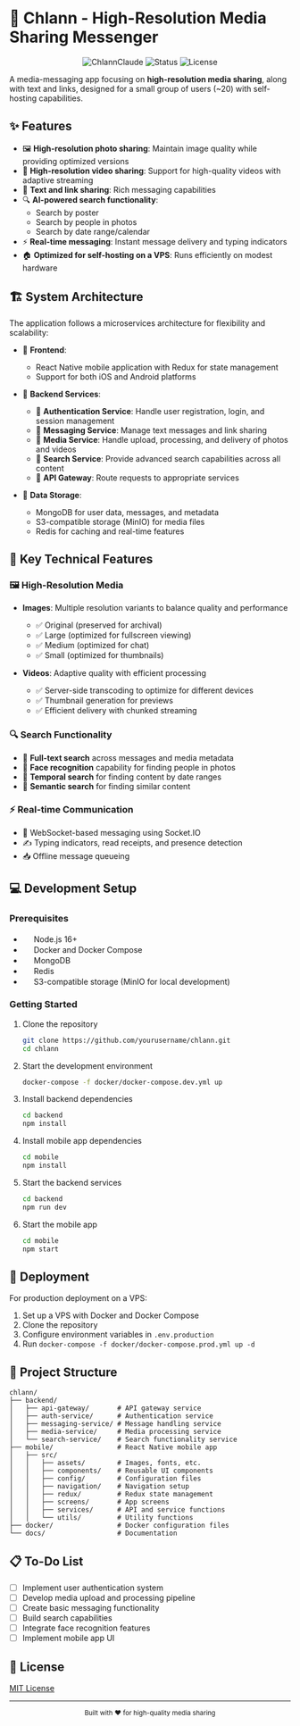 # 📱 Chlann - High-Resolution Media Sharing Messenger

<div align="center">

![ChlannClaude](https://img.shields.io/badge/ChlannClaude-High--Res%20Messenger-blue?style=for-the-badge&logo=chat&logoColor=white)
![Status](https://img.shields.io/badge/Status-In%20Development-yellow?style=for-the-badge)
![License](https://img.shields.io/badge/License-MIT-green?style=for-the-badge)

</div>

A media-messaging app focusing on **high-resolution media sharing**, along with text and links, designed for a small group of users (~20) with self-hosting capabilities.

## ✨ Features

- 🖼️ **High-resolution photo sharing**: Maintain image quality while providing optimized versions
- 🎥 **High-resolution video sharing**: Support for high-quality videos with adaptive streaming
- 💬 **Text and link sharing**: Rich messaging capabilities
- 🔍 **AI-powered search functionality**:
  - Search by poster
  - Search by people in photos
  - Search by date range/calendar
- ⚡ **Real-time messaging**: Instant message delivery and typing indicators
- 🏠 **Optimized for self-hosting on a VPS**: Runs efficiently on modest hardware

## 🏗️ System Architecture

The application follows a microservices architecture for flexibility and scalability:

- 📱 **Frontend**: 
  - React Native mobile application with Redux for state management
  - Support for both iOS and Android platforms

- 🔧 **Backend Services**:
  - 🔐 **Authentication Service**: Handle user registration, login, and session management
  - 💬 **Messaging Service**: Manage text messages and link sharing
  - 📂 **Media Service**: Handle upload, processing, and delivery of photos and videos
  - 🔎 **Search Service**: Provide advanced search capabilities across all content
  - 🚪 **API Gateway**: Route requests to appropriate services

- 💾 **Data Storage**:
  - MongoDB for user data, messages, and metadata
  - S3-compatible storage (MinIO) for media files
  - Redis for caching and real-time features

## 🔑 Key Technical Features

### 🖼️ High-Resolution Media

- **Images**: Multiple resolution variants to balance quality and performance
  - ✅ Original (preserved for archival)
  - ✅ Large (optimized for fullscreen viewing)
  - ✅ Medium (optimized for chat)
  - ✅ Small (optimized for thumbnails)
  
- **Videos**: Adaptive quality with efficient processing
  - ✅ Server-side transcoding to optimize for different devices
  - ✅ Thumbnail generation for previews
  - ✅ Efficient delivery with chunked streaming

### 🔍 Search Functionality

- 📝 **Full-text search** across messages and media metadata
- 👤 **Face recognition** capability for finding people in photos
- 📅 **Temporal search** for finding content by date ranges
- 🧠 **Semantic search** for finding similar content

### ⚡ Real-time Communication

- 🔌 WebSocket-based messaging using Socket.IO
- ✍️ Typing indicators, read receipts, and presence detection
- 📥 Offline message queueing

## 💻 Development Setup

### Prerequisites

- <img src="https://nodejs.org/static/images/favicons/favicon.ico" width="16"> Node.js 16+
- <img src="https://www.docker.com/wp-content/uploads/2023/04/cropped-docker-favicon-32x32.png" width="16"> Docker and Docker Compose
- <img src="https://www.mongodb.com/assets/images/global/favicon.ico" width="16"> MongoDB
- <img src="https://redis.io/images/favicon.png" width="16"> Redis
- <img src="https://min.io/favicon.ico" width="16"> S3-compatible storage (MinIO for local development)

### Getting Started

1. Clone the repository
   ```bash
   git clone https://github.com/yourusername/chlann.git
   cd chlann
   ```

2. Start the development environment
   ```bash
   docker-compose -f docker/docker-compose.dev.yml up
   ```

3. Install backend dependencies
   ```bash
   cd backend
   npm install
   ```

4. Install mobile app dependencies
   ```bash
   cd mobile
   npm install
   ```

5. Start the backend services
   ```bash
   cd backend
   npm run dev
   ```

6. Start the mobile app
   ```bash
   cd mobile
   npm start
   ```

## 🚀 Deployment

For production deployment on a VPS:

1. Set up a VPS with Docker and Docker Compose
2. Clone the repository
3. Configure environment variables in `.env.production`
4. Run `docker-compose -f docker/docker-compose.prod.yml up -d`

## 📁 Project Structure

```
chlann/
├── backend/
│   ├── api-gateway/       # API gateway service
│   ├── auth-service/      # Authentication service
│   ├── messaging-service/ # Message handling service
│   ├── media-service/     # Media processing service
│   └── search-service/    # Search functionality service
├── mobile/                # React Native mobile app
│   ├── src/
│   │   ├── assets/        # Images, fonts, etc.
│   │   ├── components/    # Reusable UI components
│   │   ├── config/        # Configuration files
│   │   ├── navigation/    # Navigation setup
│   │   ├── redux/         # Redux state management
│   │   ├── screens/       # App screens
│   │   ├── services/      # API and service functions
│   │   └── utils/         # Utility functions
├── docker/                # Docker configuration files
└── docs/                  # Documentation
```

## 📋 To-Do List

- [ ] Implement user authentication system
- [ ] Develop media upload and processing pipeline
- [ ] Create basic messaging functionality
- [ ] Build search capabilities
- [ ] Integrate face recognition features
- [ ] Implement mobile app UI

## 📄 License

[MIT License](LICENSE)

---

<div align="center">
  <sub>Built with ❤️ for high-quality media sharing</sub>
</div>
